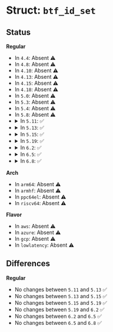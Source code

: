# Struct: <code>btf_id_set</code>

## Status
<b>Regular</b>
<ul>
<li>
In <code>4.4</code>: Absent ⚠️
</li>
<li>
In <code>4.8</code>: Absent ⚠️
</li>
<li>
In <code>4.10</code>: Absent ⚠️
</li>
<li>
In <code>4.13</code>: Absent ⚠️
</li>
<li>
In <code>4.15</code>: Absent ⚠️
</li>
<li>
In <code>4.18</code>: Absent ⚠️
</li>
<li>
In <code>5.0</code>: Absent ⚠️
</li>
<li>
In <code>5.3</code>: Absent ⚠️
</li>
<li>
In <code>5.4</code>: Absent ⚠️
</li>
<li>
In <code>5.8</code>: Absent ⚠️
</li>
<li>
<details>
<summary>In <code>5.11</code>: ✅</summary>

```c
struct btf_id_set {
    u32 cnt;
    u32 ids[0];
};
```
</details>
</li>
<li>
<details>
<summary>In <code>5.13</code>: ✅</summary>

```c
struct btf_id_set {
    u32 cnt;
    u32 ids[0];
};
```
</details>
</li>
<li>
<details>
<summary>In <code>5.15</code>: ✅</summary>

```c
struct btf_id_set {
    u32 cnt;
    u32 ids[0];
};
```
</details>
</li>
<li>
<details>
<summary>In <code>5.19</code>: ✅</summary>

```c
struct btf_id_set {
    u32 cnt;
    u32 ids[0];
};
```
</details>
</li>
<li>
<details>
<summary>In <code>6.2</code>: ✅</summary>

```c
struct btf_id_set {
    u32 cnt;
    u32 ids[0];
};
```
</details>
</li>
<li>
<details>
<summary>In <code>6.5</code>: ✅</summary>

```c
struct btf_id_set {
    u32 cnt;
    u32 ids[0];
};
```
</details>
</li>
<li>
<details>
<summary>In <code>6.8</code>: ✅</summary>

```c
struct btf_id_set {
    u32 cnt;
    u32 ids[0];
};
```
</details>
</li>
</ul>
<b>Arch</b>
<ul>
<li>
In <code>arm64</code>: Absent ⚠️
</li>
<li>
In <code>armhf</code>: Absent ⚠️
</li>
<li>
In <code>ppc64el</code>: Absent ⚠️
</li>
<li>
In <code>riscv64</code>: Absent ⚠️
</li>
</ul>
<b>Flavor</b>
<ul>
<li>
In <code>aws</code>: Absent ⚠️
</li>
<li>
In <code>azure</code>: Absent ⚠️
</li>
<li>
In <code>gcp</code>: Absent ⚠️
</li>
<li>
In <code>lowlatency</code>: Absent ⚠️
</li>
</ul>

## Differences
<b>Regular</b>
<ul>
<li>
No changes between <code>5.11</code> and <code>5.13</code> ✅
</li>
<li>
No changes between <code>5.13</code> and <code>5.15</code> ✅
</li>
<li>
No changes between <code>5.15</code> and <code>5.19</code> ✅
</li>
<li>
No changes between <code>5.19</code> and <code>6.2</code> ✅
</li>
<li>
No changes between <code>6.2</code> and <code>6.5</code> ✅
</li>
<li>
No changes between <code>6.5</code> and <code>6.8</code> ✅
</li>
</ul>
